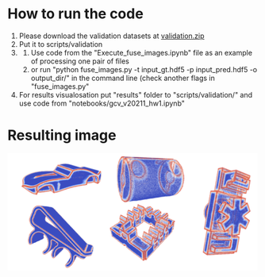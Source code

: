 # How to run the code

1. Please download the validation datasets at [validation.zip](https://www.dropbox.com/s/lxg7lb8xqcmxowa/validation.zip?dl=0)
2. Put it to scripts/validation
3. 
    1. Use code from the "Execute_fuse_images.ipynb" file as an example of processing one pair of files
    2. or run "python fuse_images.py -t input_gt.hdf5 -p input_pred.hdf5 -o output_dir/" in the command line (check another flags in "fuse_images.py"
4. For results visualosation put "results" folder to "scripts/validation/" and use code from "notebooks/gcv_v20211_hw1.ipynb"

# Resulting image

![Screenshot](Med_files_results.png)
